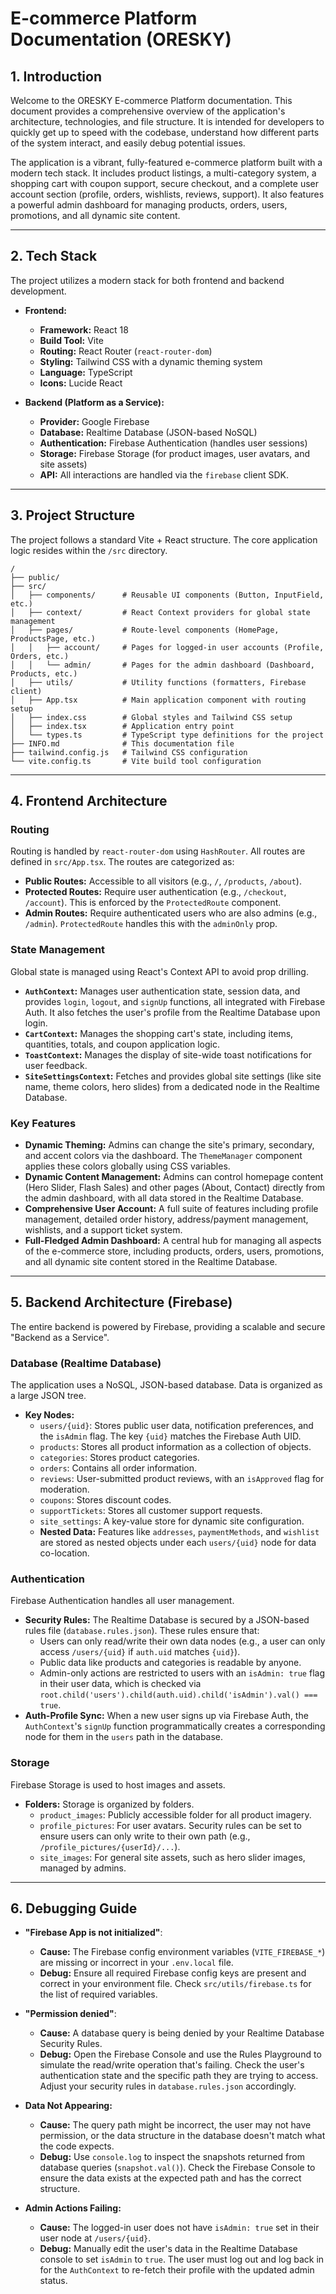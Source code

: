 # E-commerce Platform Documentation (ORESKY)

## 1. Introduction

Welcome to the ORESKY E-commerce Platform documentation. This document provides a comprehensive overview of the application's architecture, technologies, and file structure. It is intended for developers to quickly get up to speed with the codebase, understand how different parts of the system interact, and easily debug potential issues.

The application is a vibrant, fully-featured e-commerce platform built with a modern tech stack. It includes product listings, a multi-category system, a shopping cart with coupon support, secure checkout, and a complete user account section (profile, orders, wishlists, reviews, support). It also features a powerful admin dashboard for managing products, orders, users, promotions, and all dynamic site content.

---

## 2. Tech Stack

The project utilizes a modern stack for both frontend and backend development.

-   **Frontend:**
    -   **Framework:** React 18
    -   **Build Tool:** Vite
    -   **Routing:** React Router (`react-router-dom`)
    -   **Styling:** Tailwind CSS with a dynamic theming system
    -   **Language:** TypeScript
    -   **Icons:** Lucide React

-   **Backend (Platform as a Service):**
    -   **Provider:** Google Firebase
    -   **Database:** Realtime Database (JSON-based NoSQL)
    -   **Authentication:** Firebase Authentication (handles user sessions)
    -   **Storage:** Firebase Storage (for product images, user avatars, and site assets)
    -   **API:** All interactions are handled via the `firebase` client SDK.

---

## 3. Project Structure

The project follows a standard Vite + React structure. The core application logic resides within the `/src` directory.

```
/
├── public/
├── src/
│   ├── components/      # Reusable UI components (Button, InputField, etc.)
│   ├── context/         # React Context providers for global state management
│   ├── pages/           # Route-level components (HomePage, ProductsPage, etc.)
│   │   ├── account/     # Pages for logged-in user accounts (Profile, Orders, etc.)
│   │   └── admin/       # Pages for the admin dashboard (Dashboard, Products, etc.)
│   ├── utils/           # Utility functions (formatters, Firebase client)
│   ├── App.tsx          # Main application component with routing setup
│   ├── index.css        # Global styles and Tailwind CSS setup
│   ├── index.tsx        # Application entry point
│   └── types.ts         # TypeScript type definitions for the project
├── INFO.md              # This documentation file
├── tailwind.config.js   # Tailwind CSS configuration
└── vite.config.ts       # Vite build tool configuration
```

---

## 4. Frontend Architecture

### Routing
Routing is handled by `react-router-dom` using `HashRouter`. All routes are defined in `src/App.tsx`. The routes are categorized as:
-   **Public Routes:** Accessible to all visitors (e.g., `/`, `/products`, `/about`).
-   **Protected Routes:** Require user authentication (e.g., `/checkout`, `/account`). This is enforced by the `ProtectedRoute` component.
-   **Admin Routes:** Require authenticated users who are also admins (e.g., `/admin`). `ProtectedRoute` handles this with the `adminOnly` prop.

### State Management
Global state is managed using React's Context API to avoid prop drilling.
-   **`AuthContext`:** Manages user authentication state, session data, and provides `login`, `logout`, and `signUp` functions, all integrated with Firebase Auth. It also fetches the user's profile from the Realtime Database upon login.
-   **`CartContext`:** Manages the shopping cart's state, including items, quantities, totals, and coupon application logic.
-   **`ToastContext`:** Manages the display of site-wide toast notifications for user feedback.
-   **`SiteSettingsContext`:** Fetches and provides global site settings (like site name, theme colors, hero slides) from a dedicated node in the Realtime Database.

### Key Features
-   **Dynamic Theming:** Admins can change the site's primary, secondary, and accent colors via the dashboard. The `ThemeManager` component applies these colors globally using CSS variables.
-   **Dynamic Content Management:** Admins can control homepage content (Hero Slider, Flash Sales) and other pages (About, Contact) directly from the admin dashboard, with all data stored in the Realtime Database.
-   **Comprehensive User Account:** A full suite of features including profile management, detailed order history, address/payment management, wishlists, and a support ticket system.
-   **Full-Fledged Admin Dashboard:** A central hub for managing all aspects of the e-commerce store, including products, orders, users, promotions, and all dynamic site content stored in the Realtime Database.

---

## 5. Backend Architecture (Firebase)

The entire backend is powered by Firebase, providing a scalable and secure "Backend as a Service".

### Database (Realtime Database)
The application uses a NoSQL, JSON-based database. Data is organized as a large JSON tree.

-   **Key Nodes:**
    -   `users/{uid}`: Stores public user data, notification preferences, and the `isAdmin` flag. The key `{uid}` matches the Firebase Auth UID.
    -   `products`: Stores all product information as a collection of objects.
    -   `categories`: Stores product categories.
    -   `orders`: Contains all order information.
    -   `reviews`: User-submitted product reviews, with an `isApproved` flag for moderation.
    -   `coupons`: Stores discount codes.
    -   `supportTickets`: Stores all customer support requests.
    -   `site_settings`: A key-value store for dynamic site configuration.
    -   **Nested Data:** Features like `addresses`, `paymentMethods`, and `wishlist` are stored as nested objects under each `users/{uid}` node for data co-location.

### Authentication
Firebase Authentication handles all user management.
-   **Security Rules:** The Realtime Database is secured by a JSON-based rules file (`database.rules.json`). These rules ensure that:
    -   Users can only read/write their own data nodes (e.g., a user can only access `/users/{uid}` if `auth.uid` matches `{uid}`).
    -   Public data like products and categories is readable by anyone.
    -   Admin-only actions are restricted to users with an `isAdmin: true` flag in their user data, which is checked via `root.child('users').child(auth.uid).child('isAdmin').val() === true`.
-   **Auth-Profile Sync:** When a new user signs up via Firebase Auth, the `AuthContext`'s `signUp` function programmatically creates a corresponding node for them in the `users` path in the database.

### Storage
Firebase Storage is used to host images and assets.
-   **Folders:** Storage is organized by folders.
    -   `product_images`: Publicly accessible folder for all product imagery.
    -   `profile_pictures`: For user avatars. Security rules can be set to ensure users can only write to their own path (e.g., `/profile_pictures/{userId}/...`).
    -   `site_images`: For general site assets, such as hero slider images, managed by admins.

---

## 6. Debugging Guide

-   **"Firebase App is not initialized"**:
    -   **Cause:** The Firebase config environment variables (`VITE_FIREBASE_*`) are missing or incorrect in your `.env.local` file.
    -   **Debug:** Ensure all required Firebase config keys are present and correct in your environment file. Check `src/utils/firebase.ts` for the list of required variables.

-   **"Permission denied"**:
    -   **Cause:** A database query is being denied by your Realtime Database Security Rules.
    -   **Debug:** Open the Firebase Console and use the Rules Playground to simulate the read/write operation that's failing. Check the user's authentication state and the specific path they are trying to access. Adjust your security rules in `database.rules.json` accordingly.

-   **Data Not Appearing:**
    -   **Cause:** The query path might be incorrect, the user may not have permission, or the data structure in the database doesn't match what the code expects.
    -   **Debug:** Use `console.log` to inspect the snapshots returned from database queries (`snapshot.val()`). Check the Firebase Console to ensure the data exists at the expected path and has the correct structure.

-   **Admin Actions Failing:**
    -   **Cause:** The logged-in user does not have `isAdmin: true` set in their user node at `/users/{uid}`.
    -   **Debug:** Manually edit the user's data in the Realtime Database console to set `isAdmin` to `true`. The user must log out and log back in for the `AuthContext` to re-fetch their profile with the updated admin status.
